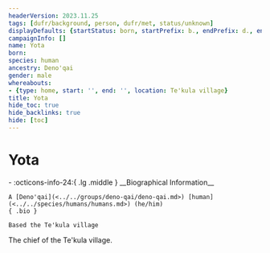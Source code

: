 ```yaml
---
headerVersion: 2023.11.25
tags: [dufr/background, person, dufr/met, status/unknown]
displayDefaults: {startStatus: born, startPrefix: b., endPrefix: d., endStatus: died}
campaignInfo: []
name: Yota
born:
species: human
ancestry: Deno'qai
gender: male
whereabouts:
- {type: home, start: '', end: '', location: Te'kula village}
title: Yota
hide_toc: true
hide_backlinks: true
hide: [toc]
---
```

# Yota
<div class="grid cards ext-narrow-margin ext-one-column" markdown>
- :octicons-info-24:{ .lg .middle } __Biographical Information__

    A [Deno'qai](<../../groups/deno-qai/deno-qai.md>) [human](<../../species/humans/humans.md>) (he/him)  
    { .bio }

    Based the Te'kula village
</div>


The chief of the Te'kula village.
